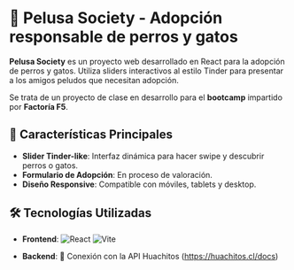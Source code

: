 # 🐾 Pelusa Society - Adopción responsable de perros y gatos

**Pelusa Society** es un proyecto web desarrollado en React para la adopción de perros y gatos. 
Utiliza sliders interactivos al estilo Tinder para presentar a los amigos peludos que necesitan adopción.

Se trata de un proyecto de clase en desarrollo para el **bootcamp** impartido por **Factoría F5**.

## 🚀 Características Principales

- **Slider Tinder-like**: Interfaz dinámica para hacer swipe y descubrir perros o gatos.
- **Formulario de Adopción**: En proceso de valoración.
- **Diseño Responsive**: Compatible con móviles, tablets y desktop.

## 🛠 Tecnologías Utilizadas

- **Frontend**: 
  ![React](https://img.shields.io/badge/React-20232A?style=flat&logo=react&logoColor=61DAFB)
  ![Vite](https://img.shields.io/badge/Vite-B73BFE?style=flat&logo=vite&logoColor=FFD62E)

- **Backend**:
  🐶 Conexión con la API Huachitos (https://huachitos.cl/docs)
